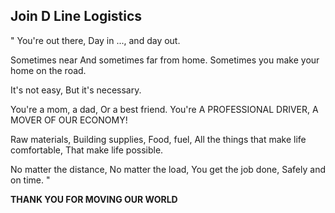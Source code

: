 ## Join D Line Logistics

" You're out there,
Day in ..., and day out.

Sometimes near
And sometimes far from home.
Sometimes you make your home on the road. 

It's not easy, 
But it's necessary.

You're a mom, a dad, 
Or a best friend. 
You're A PROFESSIONAL DRIVER, 
A MOVER OF OUR ECONOMY! 

Raw materials,
Building supplies, 
Food, fuel, 
All the things that make life comfortable, 
That make life possible.
  
No matter the distance, 
No matter the load, 
You get the job done, 
Safely and on time. "

**THANK YOU FOR MOVING OUR WORLD**